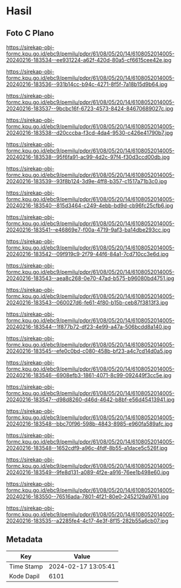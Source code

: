 # Hasil

## Foto C Plano

https://sirekap-obj-formc.kpu.go.id/ebc9/pemilu/pdpr/61/08/05/20/14/6108052014005-20240216-183534--ee931224-a62f-420d-80a5-cf6615cee42e.jpg

https://sirekap-obj-formc.kpu.go.id/ebc9/pemilu/pdpr/61/08/05/20/14/6108052014005-20240216-183536--931b14cc-b94c-4271-8f5f-7a18b15d9b64.jpg

https://sirekap-obj-formc.kpu.go.id/ebc9/pemilu/pdpr/61/08/05/20/14/6108052014005-20240216-183537--9bcbc16f-6723-4573-8424-84670689027c.jpg

https://sirekap-obj-formc.kpu.go.id/ebc9/pemilu/pdpr/61/08/05/20/14/6108052014005-20240216-183538--d20cccba-f3cd-4da4-9530-c426e41790b7.jpg

https://sirekap-obj-formc.kpu.go.id/ebc9/pemilu/pdpr/61/08/05/20/14/6108052014005-20240216-183538--95f6fa91-ac99-4d2c-97f4-f30d3ccd00db.jpg

https://sirekap-obj-formc.kpu.go.id/ebc9/pemilu/pdpr/61/08/05/20/14/6108052014005-20240216-183539--93f8b124-3d9e-4ff8-b357-c1517a71b3c0.jpg

https://sirekap-obj-formc.kpu.go.id/ebc9/pemilu/pdpr/61/08/05/20/14/6108052014005-20240216-183540--815d3464-c249-4ebb-bd9d-cb96fc25cfb6.jpg

https://sirekap-obj-formc.kpu.go.id/ebc9/pemilu/pdpr/61/08/05/20/14/6108052014005-20240216-183541--e46869e7-f00a-4719-9af3-ba14dbe293cc.jpg

https://sirekap-obj-formc.kpu.go.id/ebc9/pemilu/pdpr/61/08/05/20/14/6108052014005-20240216-183542--09f919c9-2f79-44f6-84a1-7cd710cc3e6d.jpg

https://sirekap-obj-formc.kpu.go.id/ebc9/pemilu/pdpr/61/08/05/20/14/6108052014005-20240216-183543--aea8c268-0e70-47ad-b575-b96080bd4751.jpg

https://sirekap-obj-formc.kpu.go.id/ebc9/pemilu/pdpr/61/08/05/20/14/6108052014005-20240216-183543--060027d6-fe61-4f80-b15b-ceb87f3813f3.jpg

https://sirekap-obj-formc.kpu.go.id/ebc9/pemilu/pdpr/61/08/05/20/14/6108052014005-20240216-183544--1f877b72-df23-4e99-a47a-506bcdd8a140.jpg

https://sirekap-obj-formc.kpu.go.id/ebc9/pemilu/pdpr/61/08/05/20/14/6108052014005-20240216-183545--efe0c0bd-c080-458b-bf23-a4c7cd14d0a5.jpg

https://sirekap-obj-formc.kpu.go.id/ebc9/pemilu/pdpr/61/08/05/20/14/6108052014005-20240216-183546--6908efb3-1861-4071-8c99-092449f3cc5e.jpg

https://sirekap-obj-formc.kpu.go.id/ebc9/pemilu/pdpr/61/08/05/20/14/6108052014005-20240216-183547--d98d8260-d46d-4642-b8bf-e56d45413941.jpg

https://sirekap-obj-formc.kpu.go.id/ebc9/pemilu/pdpr/61/08/05/20/14/6108052014005-20240216-183548--bbc70f96-598b-4843-8985-e960fa589afc.jpg

https://sirekap-obj-formc.kpu.go.id/ebc9/pemilu/pdpr/61/08/05/20/14/6108052014005-20240216-183548--1652cdf9-a96c-4fdf-8b55-a1dace5c526f.jpg

https://sirekap-obj-formc.kpu.go.id/ebc9/pemilu/pdpr/61/08/05/20/14/6108052014005-20240216-183549--9fe8d131-a089-4f2e-a916-76ee1b498e60.jpg

https://sirekap-obj-formc.kpu.go.id/ebc9/pemilu/pdpr/61/08/05/20/14/6108052014005-20240216-183550--76516ada-7801-4f21-80e0-2452129a9761.jpg

https://sirekap-obj-formc.kpu.go.id/ebc9/pemilu/pdpr/61/08/05/20/14/6108052014005-20240216-183535--a2285fe4-4c17-4e3f-8f15-282b55a6cb07.jpg


## Metadata

| Key        | Value               |
| ---------- | ------------------- |
| Time Stamp | 2024-02-17 13:05:41 |
| Kode Dapil | 6101                |



